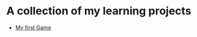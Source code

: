 # A collection of my learning projects


- [My first Game](https://main--golden-bunny-7ec626.netlify.app/)